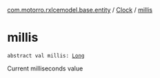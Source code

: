 [com.motorro.rxlcemodel.base.entity](../index.md) / [Clock](index.md) / [millis](./millis.md)

# millis

`abstract val millis: `[`Long`](https://kotlinlang.org/api/latest/jvm/stdlib/kotlin/-long/index.html)

Current milliseconds value

